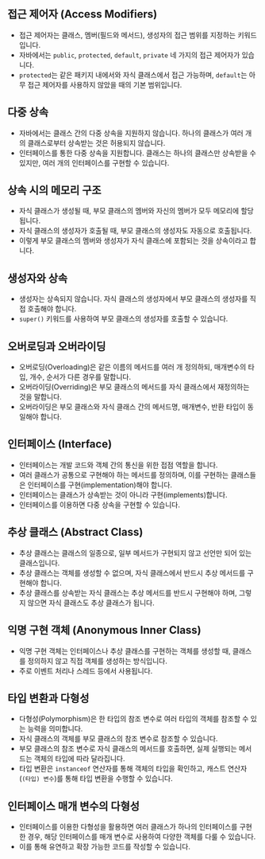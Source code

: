 ## 접근 제어자 (Access Modifiers)
- 접근 제어자는 클래스, 멤버(필드와 메서드), 생성자의 접근 범위를 지정하는 키워드입니다.
- 자바에서는 `public`, `protected`, `default`, `private` 네 가지의 접근 제어자가 있습니다.
- `protected`는 같은 패키지 내에서와 자식 클래스에서 접근 가능하며, `default`는 아무 접근 제어자를 사용하지 않았을 때의 기본 범위입니다.

## 다중 상속
- 자바에서는 클래스 간의 다중 상속을 지원하지 않습니다. 하나의 클래스가 여러 개의 클래스로부터 상속받는 것은 허용되지 않습니다.
- 인터페이스를 통한 다중 상속을 지원합니다. 클래스는 하나의 클래스만 상속받을 수 있지만, 여러 개의 인터페이스를 구현할 수 있습니다.

## 상속 시의 메모리 구조
- 자식 클래스가 생성될 때, 부모 클래스의 멤버와 자신의 멤버가 모두 메모리에 할당됩니다.
- 자식 클래스의 생성자가 호출될 때, 부모 클래스의 생성자도 자동으로 호출됩니다.
- 이렇게 부모 클래스의 멤버와 생성자가 자식 클래스에 포함되는 것을 상속이라고 합니다.

## 생성자와 상속
- 생성자는 상속되지 않습니다. 자식 클래스의 생성자에서 부모 클래스의 생성자를 직접 호출해야 합니다.
- `super()` 키워드를 사용하여 부모 클래스의 생성자를 호출할 수 있습니다.

## 오버로딩과 오버라이딩
- 오버로딩(Overloading)은 같은 이름의 메서드를 여러 개 정의하되, 매개변수의 타입, 개수, 순서가 다른 경우를 말합니다.
- 오버라이딩(Overriding)은 부모 클래스의 메서드를 자식 클래스에서 재정의하는 것을 말합니다.
- 오버라이딩은 부모 클래스와 자식 클래스 간의 메서드명, 매개변수, 반환 타입이 동일해야 합니다.

## 인터페이스 (Interface)
- 인터페이스는 개발 코드와 객체 간의 통신을 위한 접점 역할을 합니다.
- 여러 클래스가 공통으로 구현해야 하는 메서드를 정의하며, 이를 구현하는 클래스들은 인터페이스를 구현(implementation)해야 합니다.
- 인터페이스는 클래스가 상속받는 것이 아니라 구현(implements)합니다.
- 인터페이스를 이용하면 다중 상속을 구현할 수 있습니다.

## 추상 클래스 (Abstract Class)
- 추상 클래스는 클래스의 일종으로, 일부 메서드가 구현되지 않고 선언만 되어 있는 클래스입니다.
- 추상 클래스는 객체를 생성할 수 없으며, 자식 클래스에서 반드시 추상 메서드를 구현해야 합니다.
- 추상 클래스를 상속받는 자식 클래스는 추상 메서드를 반드시 구현해야 하며, 그렇지 않으면 자식 클래스도 추상 클래스가 됩니다.

## 익명 구현 객체 (Anonymous Inner Class)
- 익명 구현 객체는 인터페이스나 추상 클래스를 구현하는 객체를 생성할 때, 클래스를 정의하지 않고 직접 객체를 생성하는 방식입니다.
- 주로 이벤트 처리나 스레드 등에서 사용됩니다.

## 타입 변환과 다형성
- 다형성(Polymorphism)은 한 타입의 참조 변수로 여러 타입의 객체를 참조할 수 있는 능력을 의미합니다.
- 자식 클래스의 객체를 부모 클래스의 참조 변수로 참조할 수 있습니다.
- 부모 클래스의 참조 변수로 자식 클래스의 메서드를 호출하면, 실제 실행되는 메서드는 객체의 타입에 따라 달라집니다.
- 타입 변환은 `instanceof` 연산자를 통해 객체의 타입을 확인하고, 캐스트 연산자(`(타입) 변수`)를 통해 타입 변환을 수행할 수 있습니다.

## 인터페이스 매개 변수의 다형성
- 인터페이스를 이용한 다형성을 활용하면 여러 클래스가 하나의 인터페이스를 구현한 경우, 해당 인터페이스를 매개 변수로 사용하여 다양한 객체를 다룰 수 있습니다.
- 이를 통해 유연하고 확장 가능한 코드를 작성할 수 있습니다.